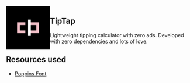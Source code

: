 <img src="icons/512.png" alt="drawing" width="120" align="left"/> 
<h2>TipTap</h2>
<p>Lightweight tipping calculator with zero ads. Developed with zero dependencies and lots of love.</p>

## Resources used
* [Poppins Font](https://fonts.google.com/specimen/Poppins)

